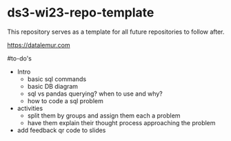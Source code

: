 # ds3-wi23-repo-template
This repository serves as a template for all future repositories to follow after.

https://datalemur.com

#to-do's

- Intro
  - basic sql commands
  - basic DB diagram
  - sql vs pandas querying? when to use and why?
  - how to code a sql problem
- activities
  -   split them by groups and assign them each a problem
  -   have them explain their thought process approaching the problem
- add feedback qr code to slides 


